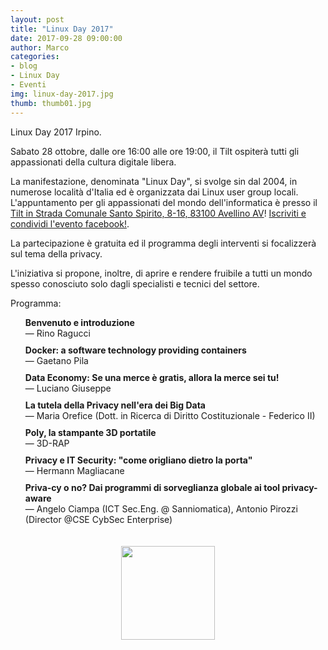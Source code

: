 ```yaml
---
layout: post
title: "Linux Day 2017"
date: 2017-09-28 09:00:00
author: Marco
categories:
- blog
- Linux Day
- Eventi
img: linux-day-2017.jpg
thumb: thumb01.jpg
---
```


Linux Day 2017 Irpino.

Sabato 28 ottobre, dalle ore 16:00 alle ore 19:00, il Tilt ospiterà tutti gli appassionati della cultura digitale libera.
<!--more-->
La manifestazione, denominata "Linux Day", si svolge sin dal 2004, in numerose località d'Italia ed è organizzata
dai Linux user group locali.
L'appuntamento per gli appassionati del mondo dell'informatica è presso il [Tilt in Strada Comunale Santo Spirito, 8-16, 83100 Avellino AV](https://goo.gl/maps/C3EJep8L52k)! [Iscriviti e condividi l'evento facebook!](https://www.facebook.com/events/492615651105544/).

La partecipazione è gratuita ed il programma degli interventi si focalizzerà sul tema della privacy.

L'iniziativa si propone, inoltre, di aprire e rendere fruibile a tutti un mondo spesso conosciuto solo dagli specialisti e tecnici del settore.

<style>
    .schedule {
        list-style: none;
    }

    .schedule li {
        margin-top: 10px;
    }
</style>

<p>Programma:</p>

<ul class="schedule">
    <li><strong>Benvenuto e introduzione</strong><br />— Rino Ragucci</li>
    <li><strong>Docker: a software technology providing containers</strong><br />— Gaetano Pila</li>
    <li><strong>Data Economy: Se una merce è gratis, allora la merce sei tu!</strong><br />— Luciano Giuseppe</li>
    <li><strong>La tutela della Privacy nell'era dei Big Data</strong><br />— Maria Orefice (Dott. in Ricerca di Diritto Costituzionale - Federico II)</li>
    <li><strong>Poly, la stampante 3D portatile</strong><br />— 3D-RAP</li>
    <li><strong>Privacy e IT Security: "come origliano dietro la porta"</strong><br />— Hermann Magliacane</li>
    <li><strong>Priva-cy o no? Dai programmi di sorveglianza globale ai tool privacy-aware</strong><br />— Angelo Ciampa (ICT Sec.Eng. @ Sanniomatica), Antonio Pirozzi (Director @CSE CybSec Enterprise)</li>
</ul>

<div style="display: flex; align-items: center; justify-content: center; padding: 20px 0;">
    <img src="{{ "/assets/img/linuxday-logo.svg" | prepend: site.baseurl }}" width="150" />
</div>